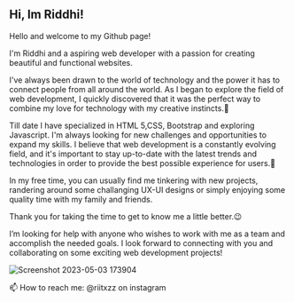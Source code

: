 ## Hi, Im Riddhi!

 Hello and welcome to my Github page!

I'm Riddhi and a aspiring web developer with a passion for creating beautiful and functional websites.

I've always been drawn to the world of technology and the power it has to connect people from all around the world. As I began to explore the field of web development, I quickly discovered that it was the perfect way to combine my love for technology with my creative instincts.👻

Till date I have specialized in HTML 5,CSS, Bootstrap and exploring Javascript. I'm always looking for new challenges and opportunities to expand my skills.
I believe that web development is a constantly evolving field, and it's important to stay up-to-date with the latest trends and technologies in order to provide the best possible experience for users.🤞

In my free time, you can usually find me tinkering with new projects, randering around some challanging UX-UI designs or simply enjoying some quality time with my family and friends.

Thank you for taking the time to get to know me a little better.😉 

 I’m looking for help with anyone who wishes to work with me as a team and accomplish the needed goals. 
I look forward to connecting with you and collaborating on some exciting web development projects!




![Screenshot 2023-05-03 173904](https://user-images.githubusercontent.com/132450823/235911777-5eaed6f3-6cab-4253-a485-2abfb419a1d9.png)

📫 How to reach me: @riitxzz on instagram 
